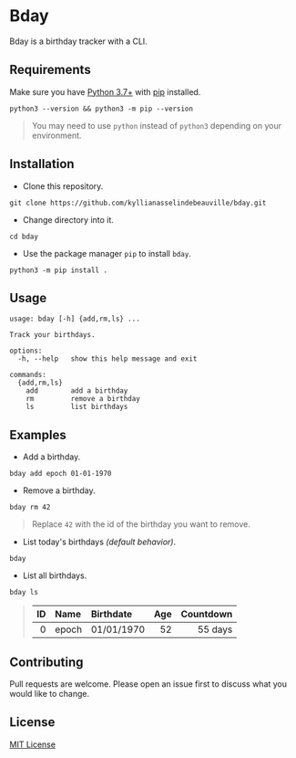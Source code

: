 # Bday

Bday is a birthday tracker with a CLI.

## Requirements

Make sure you have [Python 3.7+](https://www.python.org/downloads/) with [pip](https://pip.pypa.io/en/stable/installation/) installed.

```shell
python3 --version && python3 -m pip --version
```

> You may need to use `python` instead of `python3` depending on your environment.

## Installation

- Clone this repository.

```shell
git clone https://github.com/kyllianasselindebeauville/bday.git
```

- Change directory into it.

```shell
cd bday
```

- Use the package manager `pip` to install `bday`.

```shell
python3 -m pip install .
```

## Usage

```
usage: bday [-h] {add,rm,ls} ...

Track your birthdays.

options:
  -h, --help   show this help message and exit

commands:
  {add,rm,ls}
    add        add a birthday
    rm         remove a birthday
    ls         list birthdays
```

## Examples

- Add a birthday.

```shell
bday add epoch 01-01-1970
```

- Remove a birthday.

```shell
bday rm 42
```

> Replace `42` with the id of the birthday you want to remove.

- List today's birthdays *(default behavior)*.

```shell
bday
```

- List all birthdays.

```shell
bday ls
```

> | ID | Name  | Birthdate  | Age | Countdown |
> |---:|:------|:-----------|----:|----------:|
> |  0 | epoch | 01/01/1970 |  52 |   55 days |

## Contributing

Pull requests are welcome. Please open an issue first to discuss what you would like to change.

## License

[MIT License](LICENSE)
